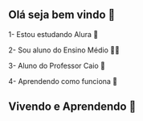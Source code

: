 ## Olá seja bem vindo 💙

1- Estou estudando Alura 🤖

2- Sou aluno do Ensino Médio 👨‍🎓

3- Aluno do Professor Caio 💙

4- Aprendendo como funciona  🥇

## Vivendo e Aprendendo 💙
<!--
**DeBruini/DeBruini** is a ✨ _special_ ✨ repository because its `README.md` (this file) appears on your GitHub profile.

Here are some ideas to get you started:

- 🔭 I’m currently working on ...
- 🌱 I’m currently learning ...
- 👯 I’m looking to collaborate on ...
- 🤔 I’m looking for help with ...
- 💬 Ask me about ...
- 📫 How to reach me: ...
- 😄 Pronouns: ...
- ⚡ Fun fact: ...
-->
